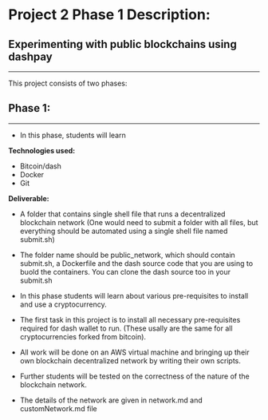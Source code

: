 # Project 2 Phase 1 Description:

## Experimenting with public blockchains using dashpay
----------------------------------------------------------------
This project consists of two phases:

## Phase 1:
--------------------------------------

- In this phase, students will learn 


**Technologies used:**

- Bitcoin/dash
- Docker
- Git

**Deliverable:**

- A folder that contains single shell file that runs a decentralized blockchain network (One would need to submit a folder with all files, but everything should be automated using a single shell file named submit.sh)

- The folder name should be public\_network, which should contain submit.sh, a Dockerfile and the dash source code that you are using to buold the containers. You can clone the dash source too in your submit.sh

- In this phase students will learn about various pre-requisites to install and use a cryptocurrency. 

- The first task in this project is to install all necessary pre-requisites required for dash wallet to run. (These usally are the same for all cryptocurrencies forked from bitcoin).

- All work will be done on an AWS virtual machine and bringing up their own blockchain decentralized  network by writing their own scripts.

- Further students will be tested on the correctness of the nature of the blockchain network. 

- The details of the network are given in network.md and customNetwork.md file
